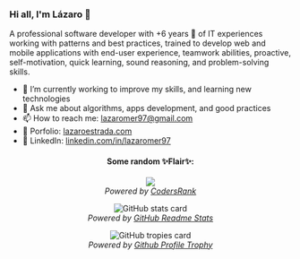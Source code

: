 
<!--
### Hi there 👋
**lazaromer97/lazaromer97** is a ✨ _special_ ✨ repository because its `README.md` (this file) appears on your GitHub profile.

Here are some ideas to get you started:

- 🔭 I’m currently working on ...
- 🌱 I’m currently learning ...
- 👯 I’m looking to collaborate on ...
- 🤔 I’m looking for help with ...
- 💬 Ask me about ...
- 📫 How to reach me: ...
- 😄 Pronouns: ...
- ⚡ Fun fact: ...
-->

###  Hi all, I'm Lázaro 👋

A professional software developer with +6 years 🚀 of IT experiences working with patterns and best practices, trained to develop web and mobile applications with end-user experience, teamwork abilities, proactive, self-motivation, quick learning, sound reasoning, and problem-solving skills.

- 🔭 I’m currently working to improve my skills, and learning new technologies
- 💬 Ask me about algorithms, apps development, and good practices
- 📫 How to reach me: lazaromer97@gmail.com
- 🎨 Porfolio: [lazaroestrada.com](https://lazaroestrada.com/ "Portfolio")
- 💼 LinkedIn: [linkedin.com/in/lazaromer97](https://www.linkedin.com/in/lazaromer97/ "LinkedIn")

<h4 align="center">Some random ✨Flair✨:</h4>

<p align="center">
  <a href="https://profile.codersrank.io/user/lazaromer97/"><img src="https://cr-ss-service.azurewebsites.net/api/ScreenShot?widget=summary&username=lazaromer97&badges=3&show-avatar=false&style=--header-bg-color:%23272822;--bg-color:%23272822;--header-text-color:%23eb1f6a;--badge-bg-color:%2332342c;--badge-margin:5px;--badge-text-color:%23f1f1eb;--border:none;--border-radius:4px;--name-font-size:0;--rank-font-size:9px;--badge-rank-font-size:9px;--badge-location-font-size:9px;--badge-technology-font-size:7px;--branding-text-color:%23e28905&width=240&branding=false&layout=horizontal"/></a>
  <br/>
  <em>Powered by <a href="https://codersrank.io">CodersRank</a></em>
</p>

<p align="center">
  <img src="https://github-readme-stats.vercel.app/api?username=lazaromer97&count_private=true&show_icons=true&theme=monokai&hide_border=true" alt="GitHub stats card" />
  <br/>
  <em>Powered by <a href="https://github.com/anuraghazra/github-readme-stats">GitHub Readme Stats</a></em>
</p>

<p align="center">
  <img src="https://github-profile-trophy.vercel.app/?username=lazaromer97&column=4&theme=monokai&no-frame=true&margin-h=5&margin-w=5" alt="GitHub tropies card" />
  <br/>
  <em>Powered by <a href="https://github.com/ryo-ma/github-profile-trophy">Github Profile Trophy</a></em>
</p>
